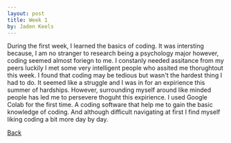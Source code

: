 ```yaml
---
layout: post
title: Week 1
by: Jaden Keels
---
```


During the first week, I learned the basics of coding. It was intersting because, I am no stranger to research being a psychology major however, coding seemed almost foriegn to me.  I constanly needed assitance from my peers luckily I met some very intelligent people who assited me thorughtout this week. I found that coding may be tedious but wasn't the hardest thing I had to do. It seemed like a struggle and I was in for an expirience this summer of hardships. However, surrounding myself around like minded people has led me to persevere thoguht this expirience. I used Google Colab for the first time. A coding software that help me to gain the basic knowledge of coding. And although difficult navigating at first I find myself liking coding a bit more day by day.


[Back](./)
